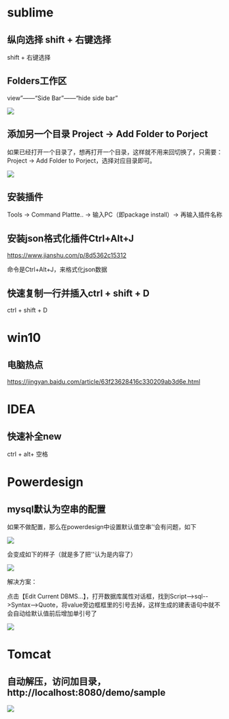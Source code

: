 # sublime

## 纵向选择  shift + 右键选择

shift + 右键选择

## Folders工作区

view”——“Side Bar”——“hide side bar”

![](https://gitee.com/kelvin11/cloudimg/raw/master/img/20200807085349.png)

## 添加另一个目录  Project -> Add Folder to Porject

如果已经打开一个目录了，想再打开一个目录，这样就不用来回切换了，只需要：Project -> Add Folder to Porject，选择对应目录即可。

![](https://gitee.com/kelvin11/cloudimg/raw/master/img/20200807091050.png)

## 安装插件

Tools -> Command Plattte.. -> 输入PC（即package install）-> 再输入插件名称

## 安装json格式化插件Ctrl+Alt+J

https://www.jianshu.com/p/8d5362c15312

命令是Ctrl+Alt+J，来格式化json数据

## 快速复制一行并插入ctrl + shift + D

ctrl + shift + D



# win10

## 电脑热点

https://jingyan.baidu.com/article/63f23628416c330209ab3d6e.html

# IDEA

## 快速补全new

ctrl + alt+ 空格

# Powerdesign

## mysql默认为空串的配置

如果不做配置，那么在powerdesign中设置默认值空串’‘会有问题，如下

![](https://gitee.com/kelvin11/cloudimg/raw/master/img/20200824153655.png)

会变成如下的样子（就是多了把''认为是内容了）

![](https://gitee.com/kelvin11/cloudimg/raw/master/img/20200824153754.png)

解决方案：

点击【Edit Current DBMS...】，打开数据库属性对话框，找到Script-->sql-->Syntax-->Quote，将value旁边框框里的引号去掉，这样生成的建表语句中就不会自动给默认值前后增加单引号了

![](https://gitee.com/kelvin11/cloudimg/raw/master/img/20200824154046.png)

# Tomcat

## 自动解压，访问加目录，http://localhost:8080/demo/sample

![](https://gitee.com/kelvin11/cloudimg/raw/master/img/20200825091002.png)

